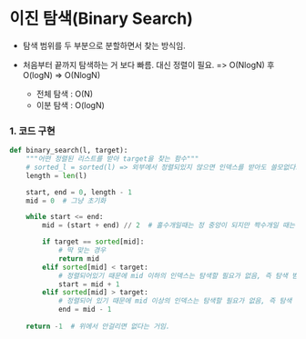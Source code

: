 # 이진 탐색(Binary Search)

- 탐색 범위를 두 부분으로 분할하면서 찾는 방식임.

- 처음부터 끝까지 탐색하는 거 보다 빠름. 대신 정렬이 필요. => O(NlogN) 후 O(logN) => O(NlogN)
    - 전체 탐색 : O(N)
    - 이분 탐색 : O(logN)


### 1. 코드 구현

```python
def binary_search(l, target):
    """어떤 정렬된 리스트를 받아 target을 찾는 함수"""
    # sorted_l = sorted(l) => 외부에서 정렬되있지 않으면 인덱스를 받아도 쓸모없다고 생각해서 제외
    length = len(l)

    start, end = 0, length - 1
    mid = 0  # 그냥 초기화

    while start <= end:
        mid = (start + end) // 2  # 홀수개일때는 정 중앙이 되지만 짝수개일 때는 중앙 쌍에서 왼쪽 값을 가져옴

        if target == sorted[mid]:
            # 딱 맞는 경우
            return mid
        elif sorted[mid] < target:
            # 정렬되어있기 때문에 mid 이하의 인덱스는 탐색할 필요가 없음, 즉 탐색 범위를 반으로 줄일 수 잇음.
            start = mid + 1
        elif sorted[mid] > target:
            # 정렬되어 있기 때문에 mid 이상의 인덱스는 탐색할 필요가 없음, 즉 탐색 범위를 반으로.
            end = mid - 1
    
    return -1  # 위에서 안걸리면 없다는 거임.
```
